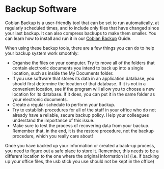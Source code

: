 [Title]: # (Software de copias de seguridad)
[Order]: # (4)

# Backup Software

Cobian Backup is a user-friendly tool that can be set to run automatically, at regularly scheduled times, and to include only files that have changed since your last backup. It can also compress backups to make them smaller. You can learn how to install and run it in our [Cobian Backup](umbrella://lesson/cobian-backup) Guide.

When using these backup tools, there are a few things you can do to help your backup system work smoothly:

*   Organise the files on your computer. Try to move all of the folders that contain electronic documents you intend to back up into a single location, such as inside the My Documents folder.
*   If you use software that stores its data in an application database, you should first determine the location of that database. If it is not in a convenient location, see if the program will allow you to choose a new location for its database. If it does, you can put it in the same folder as your electronic documents.
*   Create a regular schedule to perform your backup.
*   Try to establish procedures for all of the staff in your office who do not already have a reliable, secure backup policy. Help your colleagues understand the importance of this issue.
*   Make sure to test the process of recovering data from your backup. Remember that, in the end, it is the restore procedure, not the backup procedure, which you really care about!

Once you have backed up your information or created a back-up process, you need to figure out a safe place to store it. Remember, this needs to be a different location to the one where the original information is! (i.e. if backing up your office files, the usb stick you use should not be kept in the office)
